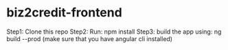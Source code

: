 # biz2credit-frontend
Step1: Clone this repo
Step2: Run: npm install
Step3: build the app using: ng build --prod (make sure that you have angular cli installed)
